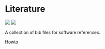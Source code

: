 # Literature

![](https://img.shields.io/badge/by-nanozoo-ff006c.svg)
![](https://github.com/nanozoo/literature/workflows/validate_literature/badge.svg)

A collection of bib files for software references. 

[Howto](https://github.com/nanozoo/wiki/wiki/How-to-work-with-literature)